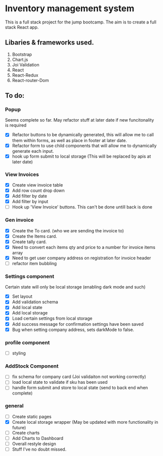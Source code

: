 # Inventory management system

This is a full stack project for the jump bootcamp. The aim is to create a full stack React app.

## Libaries & frameworks used.

1. Bootstrap
2. Chart.js
3. Joi Validation
4. React
5. React-Redux
6. React-router-Dom

## To do:

### Popup

Seems complete so far. May refactor stuff at later date if new funcitonality is required

- [x] Refactor buttons to be dynamically generated, this will allow me to call them within forms, as well as place in footer at later date.
- [x] Refactor form to use child components that will allow me to dynamically generate each input.
- [x] hook up form submit to local storage (This will be replaced by apis at later date)

### View Invoices

- [x] Create view invoice table
- [x] Add row count drop down
- [x] Add filter by date
- [x] Add filter by input
- [ ] Hook up 'View Invoice' buttons. This can't be done untill back is done

### Gen invoice

- [x] Create the To card. (who we are sending the invoice to)
- [x] Create the Items card.
- [x] Create tally card.
- [x] Need to convert each items qty and price to a number for invoice items array
- [x] Need to get user company address on registration for invoice header
- [ ] refactor item bubbling

### Settings component

Certain state will only be local storage (enabling dark mode and such)

- [x] Set layout
- [x] Add validation schema
- [x] Add local state
- [x] Add local storage
- [x] Load certain settings from local storage
- [x] Add success message for confirmation settings have been saved
- [x] Bug when setting company address, sets darkMode to false.

### profile component

- [ ] styling

### AddStock Component

- [ ] fix schema for company card (Joi validaiton not working correctly)
- [ ] load local state to validate if sku has been used
- [ ] handle form submit and store to local state (send to back end when complete)

### general

- [ ] Create static pages
- [x] Create local storage wrapper (May be updated with more functionality in future)
- [ ] Create charts
- [ ] Add Charts to Dashboard
- [ ] Overall restyle design
- [ ] Stuff I've no doubt missed.
